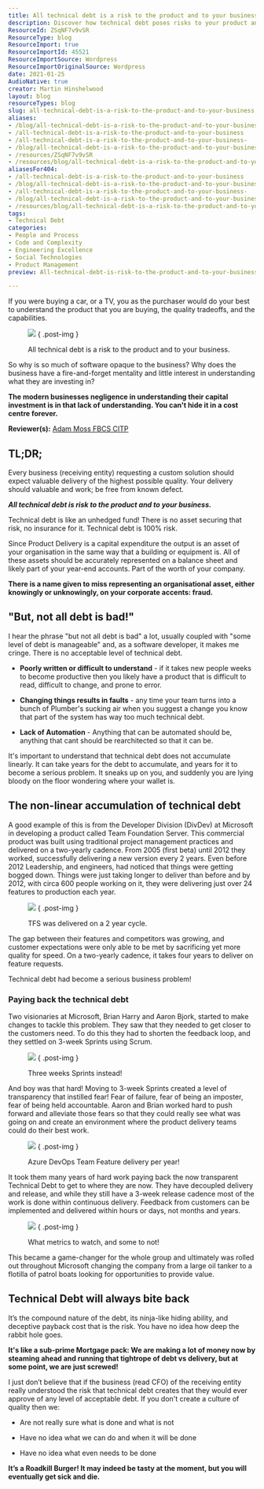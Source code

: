```yaml
---
title: All technical debt is a risk to the product and to your business.
description: Discover how technical debt poses risks to your product and business. Learn strategies to manage it effectively and ensure quality delivery. Read more!
ResourceId: ZSqNF7v9vSR
ResourceType: blog
ResourceImport: true
ResourceImportId: 45521
ResourceImportSource: Wordpress
ResourceImportOriginalSource: Wordpress
date: 2021-01-25
AudioNative: true
creator: Martin Hinshelwood
layout: blog
resourceTypes: blog
slug: all-technical-debt-is-a-risk-to-the-product-and-to-your-business
aliases:
- /blog/all-technical-debt-is-a-risk-to-the-product-and-to-your-business
- /all-technical-debt-is-a-risk-to-the-product-and-to-your-business
- /all-technical-debt-is-a-risk-to-the-product-and-to-your-business-
- /blog/all-technical-debt-is-a-risk-to-the-product-and-to-your-business-
- /resources/ZSqNF7v9vSR
- /resources/blog/all-technical-debt-is-a-risk-to-the-product-and-to-your-business
aliasesFor404:
- /all-technical-debt-is-a-risk-to-the-product-and-to-your-business
- /blog/all-technical-debt-is-a-risk-to-the-product-and-to-your-business
- /all-technical-debt-is-a-risk-to-the-product-and-to-your-business-
- /blog/all-technical-debt-is-a-risk-to-the-product-and-to-your-business-
- /resources/blog/all-technical-debt-is-a-risk-to-the-product-and-to-your-business
tags:
- Technical Debt
categories:
- People and Process
- Code and Complexity
- Engineering Excellence
- Social Technologies
- Product Management
preview: All-technical-debt-is-risk-to-the-product-and-to-your-business-2-2.jpg

---
```

If you were buying a car, or a TV, you as the purchaser would do your best to understand the product that you are buying, the quality tradeoffs, and the capabilities.

<figure>

![](images/All-technical-debt-is-risk-to-the-product-and-to-your-business-1152x720-1-1.jpg)
{ .post-img }

<figcaption>

All technical debt is a risk to the product and to your business.

</figcaption>

</figure>

So why is so much of software opaque to the business? Why does the business have a fire-and-forget mentality and little interest in understanding what they are investing in?

**The modern businesses negligence in understanding their capital investment is in that lack of understanding. You can't hide it in a cost centre forever.**

**Reviewer(s):** [Adam Moss FBCS CITP](https://www.linkedin.com/in/adam-moss/)

## TL;DR;

Every business (receiving entity) requesting a custom solution should expect valuable delivery of the highest possible quality. Your delivery should valuable and work; be free from known defect.

_**All technical debt is risk to the product and to your business.**_

Technical debt is like an unhedged fund! There is no asset securing that risk, no insurance for it. Technical debt is 100% risk.

Since Product Delivery is a capital expenditure the output is an asset of your organisation in the same way that a building or equipment is. All of these assets should be accurately represented on a balance sheet and likely part of your year-end accounts. Part of the worth of your company.

**There is a name given to miss representing an organisational asset, either knowingly or unknowingly, on your corporate accents: fraud.**

## "But, not all debt is bad!"

I hear the phrase "but not all debt is bad" a lot, usually coupled with "some level of debt is manageable" and, as a software developer, it makes me cringe. There is no acceptable level of technical debt.

- **Poorly written or difficult to understand** - if it takes new people weeks to become productive then you likely have a product that is difficult to read, difficult to change, and prone to error.

- **Changing things results in faults** - any time your team turns into a bunch of Plumber's sucking air when you suggest a change you know that part of the system has way too much technical debt.

- **Lack of Automation** - Anything that can be automated should be, anything that cant should be rearchitected so that it can be.

It's important to understand that technical debt does not accumulate linearly. It can take years for the debt to accumulate, and years for it to become a serious problem. It sneaks up on you, and suddenly you are lying bloody on the floor wondering where your wallet is.

## The non-linear accumulation of technical debt

A good example of this is from the Developer Division (DivDev) at Microsoft in developing a product called Team Foundation Server. This commercial product was built using traditional project management practices and delivered on a two-yearly cadence. From 2005 (first beta) until 2012 they worked, successfully delivering a new version every 2 years. Even before 2012 Leadership, and engineers, had noticed that things were getting bogged down. Things were just taking longer to deliver than before and by 2012, with circa 600 people working on it, they were delivering just over 24 features to production each year.

<figure>

![](images/image-2-4-4.png)
{ .post-img }

<figcaption>

TFS was delivered on a 2 year cycle.

</figcaption>

</figure>

The gap between their features and competitors was growing, and customer expectations were only able to be met by sacrificing yet more quality for speed. On a two-yearly cadence, it takes four years to deliver on feature requests.

Technical debt had become a serious business problem!

### Paying back the technical debt

Two visionaries at Microsoft, Brian Harry and Aaron Bjork, started to make changes to tackle this problem. They saw that they needed to get closer to the customers need. To do this they had to shorten the feedback loop, and they settled on 3-week Sprints using Scrum.

<figure>

![](images/image-3-5-5.png)
{ .post-img }

<figcaption>

Three weeks Sprints instead!

</figcaption>

</figure>

And boy was that hard! Moving to 3-week Sprints created a level of transparency that instilled fear! Fear of failure, fear of being an imposter, fear of being held accountable. Aaron and Brian worked hard to push forward and alleviate those fears so that they could really see what was going on and create an environment where the product delivery teams could do their best work.

<figure>

![](images/image-6-6.png)
{ .post-img }

<figcaption>

Azure DevOps Team Feature delivery per year!

</figcaption>

</figure>

It took them many years of hard work paying back the now transparent Technical Debt to get to where they are now. They have decoupled delivery and release, and while they still have a 3-week release cadence most of the work is done within continuous delivery. Feedback from customers can be implemented and delivered within hours or days, not months and years.

<figure>

![](images/image-1-3-3.png)
{ .post-img }

<figcaption>

What metrics to watch, and some to not!

</figcaption>

</figure>

This became a game-changer for the whole group and ultimately was rolled out throughout Microsoft changing the company from a large oil tanker to a flotilla of patrol boats looking for opportunities to provide value.

## Technical Debt will always bite back

It’s the compound nature of the debt, its ninja-like hiding ability, and deceptive payback cost that is the risk. You have no idea how deep the rabbit hole goes.

**It's like a sub-prime Mortgage pack: We are making a lot of money now by steaming ahead and running that tightrope of debt vs delivery, but at some point, we are just screwed!**

I just don’t believe that if the business (read CFO) of the receiving entity really understood the risk that technical debt creates that they would ever approve of any level of acceptable debt. If you don't create a culture of quality then we:

- Are not really sure what is done and what is not

- Have no idea what we can do and when it will be done

- Have no idea what even needs to be done

**It’s a Roadkill Burger! It may indeed be tasty at the moment, but you will eventually get sick and die.**
